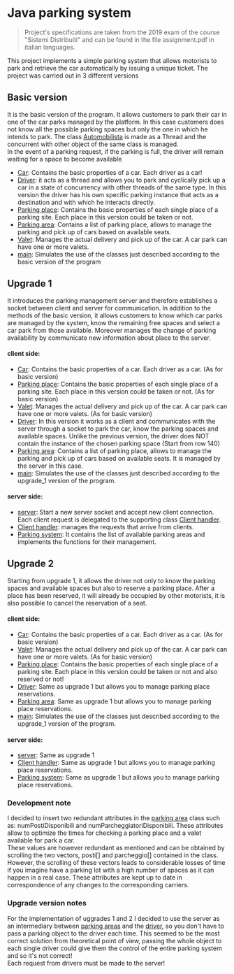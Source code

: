 # Java parking system

>Project's specifications are taken from the 2019 exam of the course "Sistemi Distribuiti" and can be found in the file assignment.pdf in italian languages.

This project implements a simple parking system that allows motorists to park and retrieve the car automatically by issuing a unique ticket. The project was carried out in 3 different versions 

## Basic version 

It is the basic version of the program. It allows customers to park their car in one of the car parks managed by the platform. In this case customers does not know all the possible parking spaces but only the one in which he intends to park. The class [Automobilista](./CarParks/src/carParks/Automobilista.java) is made as a Thread and the concurrent with other object of the same class is managed.<br />
In the event of a parking request, if the parking is full, the driver will remain waiting for a space to become available 
  * [Car](./CarParks/src/carParks/Automobile.java): Contains the basic properties of a car. Each driver as a car!
  * [Driver](./CarParks/src/carParks/Automobilista.java): it acts as a thread and allows you to park and cyclically pick up a car in a state of concurrency with other threads of the same type. In this version the driver has his own specific parking instance that acts as a destination and with which he interacts directly.
  * [Parking place](./CarParks/src/carParks/Posto.java): Contains the basic properties of each single place of a parking site. Each place in this version could be taken or not.
  * [Parking area](./CarParks/src/carParks/Parcheggio.java): Contains a list of parking place, allows to manage the parking and pick up of cars based on available seats.
  * [Valet](./CarParks/src/carParks/Parcheggiatore.java): Manages the actual delivery and pick up of the car. A car park can have one or more valets.
  * [main](./CarParks/src/carParks/MainVersioneBase.java): Simulates the use of the classes just described according to the basic version of the program 

## Upgrade 1

It introduces the parking management server and therefore establishes a socket between client and server for communication. In addition to the methods of the basic version, it allows customers to know which car parks are managed by the system, know the remaining free spaces and select a car park from those available. Moreover manages the change of parking availability by communicate new information about place to the server. 

#### client side:
  * [Car](./CarParks/src/carParks/Automobile.java): Contains the basic properties of a car. Each driver as a car. (As for basic version)
  * [Parking place](./CarParks/src/carParks/Posto.java): Contains the basic properties of each single place of a parking site. Each place in this version could be taken or not. (As for basic version)
  * [Valet](./CarParks/src/carParks/Parcheggiatore.java): Manages the actual delivery and pick up of the car. A car park can have one or more valets. (As for basic version)
  * [Driver](./CarParks/src/carParks/Automobilista.java): In this version it works as a client and communicates with the server through a socket to park the car, know the parking spaces and available spaces. Unlike the previous version, the driver does NOT contain the instance of the chosen parking space (Start from row 140)
  * [Parking area](./CarParks/src/carParks/Parcheggio.java): Contains a list of parking place, allows to manage the parking and pick up of cars based on available seats. It is managed by the server in this case.
  * [main](./CarParks/src/carParks/MainUpgrade1.java): Simulates the use of the classes just described according to the upgrade_1 version of the program.
#### server side:  
  * [server](./CarParks/src/server/Server.java): Start a new server socket and accept new client connection. Each client request is delegated to the supporting class [Client handler](./CarParks/src/server/Server.java).
  * [Client handler](./CarParks/src/server/Server.java): manages the requests that arrive from clients. 
  * [Parking system](./CarParks/src/server/GestioneParcheggi.java): It contains the list of available parking areas and implements the functions for their management.
  
## Upgrade 2

Starting from upgrade 1, it allows the driver not only to know the parking spaces and available spaces but also to reserve a parking place. After a place has been reserved, it will already be occupied by other motorists, it is also possible to cancel the reservation of a seat. 

#### client side:
  * [Car](./CarParks/src/carParks/Automobile.java): Contains the basic properties of a car. Each driver as a car. (As for basic version)
  * [Valet](./CarParks/src/carParks/Parcheggiatore.java): Manages the actual delivery and pick up of the car. A car park can have one or more valets. (As for basic version)
  * [Parking place](./CarParks/src/carParks/Posto.java): Contains the basic properties of each single place of a parking site. Each place in this version could be taken or not and also reserved or not!
  * [Driver](./CarParks/src/carParks/Automobilista.java): Same as upgrade 1 but allows you to manage parking place reservations.
  * [Parking area](./CarParks/src/carParks/Parcheggio.java): Same as upgrade 1 but allows you to manage parking place reservations.
  * [main](./CarParks/src/carParks/MainUpgrade2.java): Simulates the use of the classes just described according to the upgrade_1 version of the program.
#### server side:  
  * [server](./CarParks/src/server/Server.java): Same as upgrade 1
  * [Client handler](./CarParks/src/server/Server.java): Same as upgrade 1 but allows you to manage parking place reservations.
  * [Parking system](./CarParks/src/server/GestioneParcheggi.java): Same as upgrade 1 but allows you to manage parking place reservations.

### Development note
I decided to insert two redundant attributes in the [parking area](./CarParks/src/carParks/Parcheggio.java) class such as: numPostiDisponibili and numParcheggiatoriDisponibili. These attributes allow to optimize the times for checking a parking place and a valet available for park a car. <br />
These values are however redundant as mentioned and can be obtained by scrolling the two vectors, posti[] and parcheggio[] contained in the class. However, the scrolling of these vectors leads to considerable losses of time if you imagine have a parking lot with a high number of spaces as it can happen in a real case. These attributes are kept up to date in correspondence of any changes to the  corresponding carriers.

### Upgrade version notes
For the implementation of uggrades 1 and 2 I decided to use the server as an intermediary between [parking areas](./CarParks/src/carParks/Parcheggio.java) and the [driver](./CarParks/src/carParks/Automobilista.java), so you don't have to pass a parking object to the driver each time. This seemed to be the most correct solution from theoretical point of view, passing the whole object to each single driver could give them the control of the entire parking system and so it's not correct!<br />
Each request from drivers must be made to the server!

